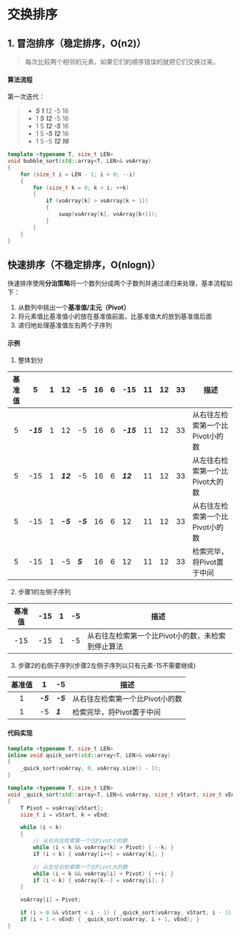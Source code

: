 # 交换排序

## 1. 冒泡排序（稳定排序，O(n2)）
> 每次比较两个相邻的元素，如果它们的顺序错误的就把它们交换过来。
#### 算法流程
第一次迭代：
> * ***5 1*** 12 -5 16
> * 1 ***5 12*** -5 16
> * 1 5 ***12 -5*** 16
> * 1 5 ***-5 12*** 16
> * 1 5 -5 ***12 16***

```C++
template <typename T, size_t LEN>
void bubble_sort(std::array<T, LEN>& voArray)
{
	for (size_t i = LEN - 1; i > 0; --i)
	{
		for (size_t k = 0; k < i; ++k)
		{
			if (voArray[k] > voArray[k + 1])
			{
				swap(voArray[k], voArray[k+1]);
			}
		}
	}
}
```

## 快速排序（不稳定排序，O(nlogn)）
快速排序使用**分治策略**将一个数列分成两个子数列并通过递归来处理，基本流程如下：
1. 从数列中挑出一个**基准值/主元（Pivot）**
2. 将元素值比基准值小的放在基准值前面，比基准值大的放到基准值后面
3. 递归地处理基准值左右两个子序列

#### 示例
1. 整体划分

| 基准值 | 5 | 1 | 12 | -5 | 16 | 6 | -15 | 11 | 12 | 33 | 描述 |
| :---: | --- | --- | --- | --- | --- | --- | --- | --- | --- | --- | --- |
| 5 | ***-15*** | 1 | 12 | -5 | 16 | 6 | ***-15*** | 11 | 12 | 33 | 从右往左检索第一个比Pivot小的数 |
| 5 | -15 | 1 | ***12*** | -5 | 16 | 6 | ***12*** | 11 | 12 | 33 | 从左往右检索第一个比Pivot大的数 |
| 5 | -15 | 1 | ***-5*** | ***-5*** | 16 | 6 | 12 | 11 | 12 | 33 | 从右往左检索第一个比Pivot小的数 |
| 5 | -15 | 1 | -5 | ***5*** | 16 | 6 | 12 | 11 | 12 | 33 | 检索完毕，将Pivot置于中间 |

2. 步骤1的左侧子序列

| 基准值 | -15 | 1 | -5 | 描述 |
| :---: | --- | --- | --- | --- |
| -15 | -15 | 1 | -5 | 从右往左检索第一个比Pivot小的数，未检索到停止算法 |

3. 步骤2的右侧子序列(步骤2左侧子序列以只有元素-15不需要继续)

| 基准值 | 1 | -5 | 描述 |
| :---: | --- | --- | --- |
| 1 | ***-5*** | ***-5*** | 从右往左检索第一个比Pivot小的数 |
| 1 | -5 | ***1*** | 检索完毕，将Pivot置于中间 |

#### 代码实现
```C++
template <typename T, size_t LEN>
inline void quick_sort(std::array<T, LEN>& voArray)
{
	_quick_sort(voArray, 0, voArray.size() - 1);
}

template <typename T, size_t LEN>
void _quick_sort(std::array<T, LEN>& voArray, size_t vStart, size_t vEnd)
{
	T Pivot = voArray[vStart];
	size_t i = vStart, k = vEnd;

	while (i < k)
	{
		// 从右向左检索第一个比Pivot小的数
		while (i < k && voArray[k] > Pivot) { --k; }
		if (i < k) { voArray[i++] = voArray[k]; }

		// 从左往右检索第一个比Pivot大的数
		while (i < k && voArray[i] < Pivot) { ++i; }
		if (i < k) { voArray[k--] = voArray[i]; }
	}

	voArray[i] = Pivot;

	if (i > 0 && vStart < i - 1) { _quick_sort(voArray, vStart, i - 1); }
	if (i + 1 < vEnd) { _quick_sort(voArray, i + 1, vEnd); }
}
```
